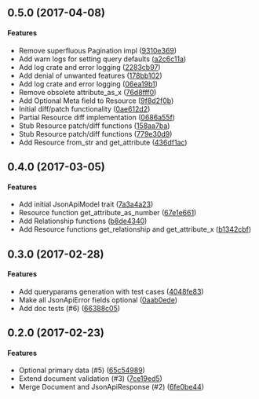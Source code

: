<a name=""></a>
## 0.5.0  (2017-04-08)


#### Features

*   Remove superfluous Pagination impl ([9310e369](https://github.com/michiel/jsonapi-rust/commit/9310e3696518b9cdd00f40d91a9e9bac326f4ff2))
*   Add warn logs for setting query defaults ([a2c6c11a](https://github.com/michiel/jsonapi-rust/commit/a2c6c11a770d308f67b8c7bf2c61d4eca9f18301))
*   Add log crate and error logging ([2283cb97](https://github.com/michiel/jsonapi-rust/commit/2283cb97a57c7b124b94c1f58d1fd49e693aaf55))
*   Add denial of unwanted features ([178bb102](https://github.com/michiel/jsonapi-rust/commit/178bb1029eccb24c36a196d7e0f2eb19721e8e48))
*   Add log crate and error logging ([06ea19b1](https://github.com/michiel/jsonapi-rust/commit/06ea19b1244569c3f4d0406fbc136e7a6e0390ac))
*   Remove obsolete attribute_as_x ([76d8fff0](https://github.com/michiel/jsonapi-rust/commit/76d8fff02f0b7281b40f0136fe65517dc3202d44))
*   Add Optional Meta field to Resource ([9f8d2f0b](https://github.com/michiel/jsonapi-rust/commit/9f8d2f0bd9a8985d5fd82fea88a13055bbf7f067))
*   Initial diff/patch functionality ([0ae612d2](https://github.com/michiel/jsonapi-rust/commit/0ae612d2d002fee26f14e4e286bfef3af4a6caaa))
*   Partial Resource diff implementation ([0686a55f](https://github.com/michiel/jsonapi-rust/commit/0686a55fbfbc4086b406339cd4e18604fad64664))
*   Stub Resource patch/diff functions ([158aa7ba](https://github.com/michiel/jsonapi-rust/commit/158aa7ba156249a2967b07a9903a0fced5b50c35))
*   Stub Resource patch/diff functions ([779e30d9](https://github.com/michiel/jsonapi-rust/commit/779e30d98cacc3b309a4219ff320ea02d89f827c))
*   Add Resource from_str and get_attribute ([436df1ac](https://github.com/michiel/jsonapi-rust/commit/436df1ac2b7e907329ba7471856b064abe156001))



<a name=""></a>
##  0.4.0 (2017-03-05)


#### Features

*   Add initial JsonApiModel trait ([7a3a4a23](https://github.com/michiel/jsonapi-rust/commit/7a3a4a2303d649de89b73e348fc8d4c40feaccf5))
*   Resource function get_attribute_as_number ([67e1e661](https://github.com/michiel/jsonapi-rust/commit/67e1e66152ca7d4e8d2a54d5f9aac7f7f9c1b7bf))
*   Add Relationship functions ([b8de4340](https://github.com/michiel/jsonapi-rust/commit/b8de4340485b854d972bd66e92cc100f860d1dd9))
*   Add Resource functions get_relationship and get_attribute_x ([b1342cbf](https://github.com/michiel/jsonapi-rust/commit/b1342cbf3e02b7f834a037f53b180173ca586d7d))



<a name=""></a>
##  0.3.0 (2017-02-28)


#### Features

*   Add queryparams generation with test cases ([4048fe83](https://github.com/michiel/jsonapi-rust/commit/4048fe8355e3cb6d1df11162384ca7cb34a402db))
*   Make all JsonApiError fields optional ([0aab0ede](https://github.com/michiel/jsonapi-rust/commit/0aab0ede8e96845fc3b99899d25cc528cbbed64e))
*   Add doc tests (#6) ([66388c05](https://github.com/michiel/jsonapi-rust/commit/66388c05dabfc08ad1c53ccec1d2a9c202a906a6))



<a name=""></a>
##  0.2.0 (2017-02-23)

#### Features
*   Optional primary data (#5) ([65c54989](https://github.com/michiel/jsonapi-rust/commit/65c54989a93fe7dae46d1747d81d686a5e39f162))
*   Extend document validation (#3) ([7ce19ed5](https://github.com/michiel/jsonapi-rust/commit/7ce19ed5fa404fbdb7690e430ad9b520301021e8))
*   Merge Document and JsonApiResponse (#2) ([6fe0be44](https://github.com/michiel/jsonapi-rust/commit/6fe0be44e81c46db8dbd658f0f4cbb38cc9283d7))



